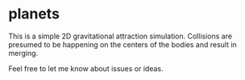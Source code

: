 # planets
This is a simple 2D gravitational attraction simulation. Collisions are presumed to be happening on the centers of the bodies and result in merging.

Feel free to let me know about issues or ideas.
